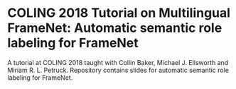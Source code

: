 # COLING 2018 Tutorial on Multilingual FrameNet: Automatic semantic role labeling for FrameNet

A tutorial at COLING 2018 taught with Collin Baker, Michael J. Ellsworth and Miriam R. L. Petruck. Repository contains slides for automatic semantic role labeling for FrameNet.


